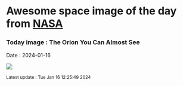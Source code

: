 
# Awesome space image of the day from [NASA](https://api.nasa.gov/)

### Today image : The Orion You Can Almost See
Date : 2024-01-16

![](https://apod.nasa.gov/apod/image/2401/OrionMcc_Guzzini_960.jpg)

<small>Latest update : Tue Jan 16 12:25:49 2024</small>
        